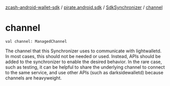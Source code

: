 [zcash-android-wallet-sdk](../../index.md) / [pirate.android.sdk](../index.md) / [SdkSynchronizer](index.md) / [channel](./channel.md)

# channel

`val channel: ManagedChannel`

The channel that this Synchronizer uses to communicate with lightwalletd. In most cases, this
should not be needed or used. Instead, APIs should be added to the synchronizer to
enable the desired behavior. In the rare case, such as testing, it can be helpful to share
the underlying channel to connect to the same service, and use other APIs
(such as darksidewalletd) because channels are heavyweight.

